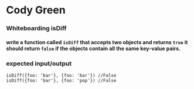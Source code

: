 # Cody Green

### Whiteboarding isDiff

#### write a function called ```isDiff``` that accepts two objects and returns ```true``` it should return ```false``` if the objects contain all the same key-value pairs.

### expected input/output

```
isDiff({foo: 'bar'}, {foo: 'bar'}) //False
isDiff({foo: 'bar'}, {foo: 'pop'}) //False
```